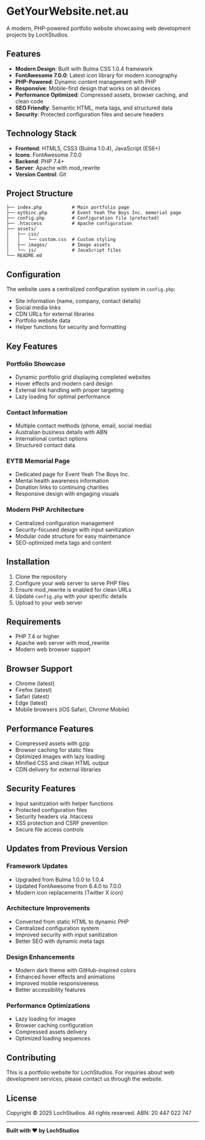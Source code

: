 # GetYourWebsite.net.au

A modern, PHP-powered portfolio website showcasing web development projects by LochStudios.

## Features

- **Modern Design**: Built with Bulma CSS 1.0.4 framework
- **FontAwesome 7.0.0**: Latest icon library for modern iconography  
- **PHP-Powered**: Dynamic content management with PHP
- **Responsive**: Mobile-first design that works on all devices
- **Performance Optimized**: Compressed assets, browser caching, and clean code
- **SEO Friendly**: Semantic HTML, meta tags, and structured data
- **Security**: Protected configuration files and secure headers

## Technology Stack

- **Frontend**: HTML5, CSS3 (Bulma 1.0.4), JavaScript (ES6+)
- **Icons**: FontAwesome 7.0.0
- **Backend**: PHP 7.4+
- **Server**: Apache with mod_rewrite
- **Version Control**: Git

## Project Structure

```
├── index.php           # Main portfolio page
├── eytbinc.php         # Event Yeah The Boys Inc. memorial page
├── config.php          # Configuration file (protected)
├── .htaccess           # Apache configuration
├── assets/
│   ├── css/
│   │   └── custom.css  # Custom styling
│   ├── images/         # Image assets
│   └── js/             # JavaScript files
└── README.md
```

## Configuration

The website uses a centralized configuration system in `config.php`:

- Site information (name, company, contact details)
- Social media links
- CDN URLs for external libraries
- Portfolio website data
- Helper functions for security and formatting

## Key Features

### Portfolio Showcase
- Dynamic portfolio grid displaying completed websites
- Hover effects and modern card design
- External link handling with proper targeting
- Lazy loading for optimal performance

### Contact Information
- Multiple contact methods (phone, email, social media)
- Australian business details with ABN
- International contact options
- Structured contact data

### EYTB Memorial Page
- Dedicated page for Event Yeah The Boys Inc.
- Mental health awareness information
- Donation links to continuing charities
- Responsive design with engaging visuals

### Modern PHP Architecture
- Centralized configuration management
- Security-focused design with input sanitization
- Modular code structure for easy maintenance
- SEO-optimized meta tags and content

## Installation

1. Clone the repository
2. Configure your web server to serve PHP files
3. Ensure mod_rewrite is enabled for clean URLs
4. Update `config.php` with your specific details
5. Upload to your web server

## Requirements

- PHP 7.4 or higher
- Apache web server with mod_rewrite
- Modern web browser support

## Browser Support

- Chrome (latest)
- Firefox (latest)  
- Safari (latest)
- Edge (latest)
- Mobile browsers (iOS Safari, Chrome Mobile)

## Performance Features

- Compressed assets with gzip
- Browser caching for static files
- Optimized images with lazy loading
- Minified CSS and clean HTML output
- CDN delivery for external libraries

## Security Features

- Input sanitization with helper functions
- Protected configuration files
- Security headers via .htaccess
- XSS protection and CSRF prevention
- Secure file access controls

## Updates from Previous Version

### Framework Updates
- Upgraded from Bulma 1.0.0 to 1.0.4
- Updated FontAwesome from 6.4.0 to 7.0.0
- Modern icon replacements (Twitter X icon)

### Architecture Improvements
- Converted from static HTML to dynamic PHP
- Centralized configuration system
- Improved security with input sanitization
- Better SEO with dynamic meta tags

### Design Enhancements
- Modern dark theme with GitHub-inspired colors
- Enhanced hover effects and animations
- Improved mobile responsiveness
- Better accessibility features

### Performance Optimizations
- Lazy loading for images
- Browser caching configuration
- Compressed assets delivery
- Optimized loading sequences

## Contributing

This is a portfolio website for LochStudios. For inquiries about web development services, please contact us through the website.

## License

Copyright © 2025 LochStudios. All rights reserved.
ABN: 20 447 022 747

---

**Built with ❤️ by LochStudios**
